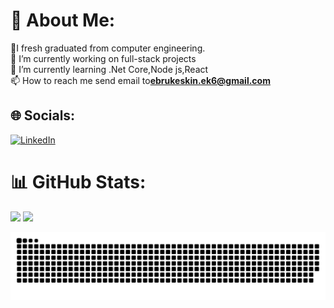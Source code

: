 # 💫 About Me:
🌟I fresh graduated from computer engineering.<br>🔭 I’m currently working on full-stack projects<br>🌱 I’m currently learning .Net Core,Node js,React<br> 
📫 How to reach me send email to**ebrukeskin.ek6@gmail.com**


## 🌐 Socials:
[![LinkedIn](https://img.shields.io/badge/LinkedIn-%230077B5.svg?logo=linkedin&logoColor=white)](https://linkedin.com/in/ebru-keskin) 
# 📊 GitHub Stats:
![](https://github-readme-stats.vercel.app/api?username=ebrukeskiin&theme=blue_navy&hide_border=false&include_all_commits=false&count_private=false)
![](https://github-readme-streak-stats.herokuapp.com/?user=ebrukeskiin&theme=blue_navy&hide_border=false)


<picture>
  <source media="(prefers-color-scheme: dark)" srcset="https://raw.githubusercontent.com/ebrukeskiin/ebrukeskiin/output/github-contribution-grid-snake-dark.svg">
  <source media="(prefers-color-scheme: light)" srcset="https://raw.githubusercontent.com/ebrukeskiin/ebrukeskiin/output/github-contribution-grid-snake.svg">
  <img alt="github contribution grid snake animation" src="https://raw.githubusercontent.com/ebrukeskiin/ebrukeskiin/output/github-contribution-grid-snake.svg">
</picture>
